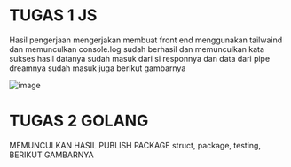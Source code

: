 # TUGAS 1 JS

Hasil pengerjaan mengerjakan membuat front end menggunakan tailwaind dan memunculkan console.log sudah berhasil dan memunculkan kata sukses
hasil datanya sudah masuk dari si responnya dan data dari pipe dreamnya sudah masuk juga
berikut gambarnya

![image](https://github.com/kerjabhakti/WS/blob/main/ChapterQUIS/pengumpulantugas/1214053-_Raul/foto/RESPONDARIPIPEDREAM.png?raw=true)

# TUGAS 2 GOLANG

MEMUNCULKAN HASIL PUBLISH PACKAGE struct, package, testing,
BERIKUT GAMBARNYA  
